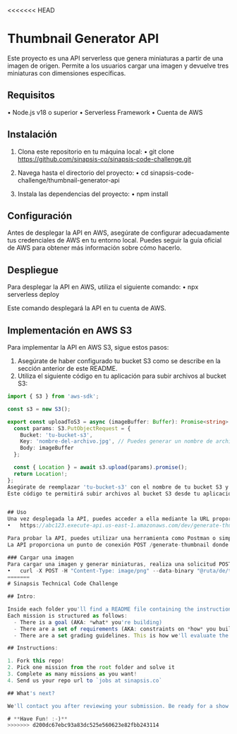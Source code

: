 <<<<<<< HEAD
# Thumbnail Generator API
Este proyecto es una API serverless que genera miniaturas a partir de una imagen de origen. Permite a los usuarios cargar una imagen y devuelve tres miniaturas con dimensiones específicas.

## Requisitos
•	Node.js v18 o superior
•	Serverless Framework
•	Cuenta de AWS

## Instalación
1. Clona este repositorio en tu máquina local:
•	git clone https://github.com/sinapsis-co/sinapsis-code-challenge.git

2. Navega hasta el directorio del proyecto:
•	cd sinapsis-code-challenge/thumbnail-generator-api

3. Instala las dependencias del proyecto:
•	npm install

## Configuración
Antes de desplegar la API en AWS, asegúrate de configurar adecuadamente tus credenciales de AWS en tu entorno local. Puedes seguir la guía oficial de AWS para obtener más información sobre cómo hacerlo.
## Despliegue
Para desplegar la API en AWS, utiliza el siguiente comando:
•	npx serverless deploy

Este comando desplegará la API en tu cuenta de AWS.

## Implementación en AWS S3

Para implementar la API en AWS S3, sigue estos pasos:

1. Asegúrate de haber configurado tu bucket S3 como se describe en la sección anterior de este README.
2. Utiliza el siguiente código en tu aplicación para subir archivos al bucket S3:

```typescript
import { S3 } from 'aws-sdk';

const s3 = new S3();

export const uploadToS3 = async (imageBuffer: Buffer): Promise<string> => {
  const params: S3.PutObjectRequest = {
    Bucket: 'tu-bucket-s3',
    Key: 'nombre-del-archivo.jpg', // Puedes generar un nombre de archivo único aquí
    Body: imageBuffer
  };

  const { Location } = await s3.upload(params).promise();
  return Location!;
};
Asegúrate de reemplazar 'tu-bucket-s3' con el nombre de tu bucket S3 y 'nombre-del-archivo.jpg' con el nombre que deseas darle al archivo que estás subiendo.
Este código te permitirá subir archivos al bucket S3 desde tu aplicación Lambda.


## Uso
Una vez desplegada la API, puedes acceder a ella mediante la URL proporcionada por Serverless Framework. Por ejemplo:
•	https://abc123.execute-api.us-east-1.amazonaws.com/dev/generate-thumbnail

Para probar la API, puedes utilizar una herramienta como Postman o simplemente enviar solicitudes HTTP directamente. 
La API proporciona un punto de conexión POST /generate-thumbnail donde puedes enviar una imagen en formato PNG o JPEG para generar miniaturas.

### Cargar una imagen
Para cargar una imagen y generar miniaturas, realiza una solicitud POST a la URL de la API con la imagen en formato PNG o JPEG. Aquí tienes un ejemplo utilizando cURL:
•	curl -X POST -H "Content-Type: image/png" --data-binary "@ruta/de/tu/imagen.png" https://abc123.execute-api.us-east-1.amazonaws.com/dev/generate-thumbnail
=======
# Sinapsis Technical Code Challenge

## Intro:

Inside each folder you'll find a README file containing the instructions for the missions.
Each mission is structured as follows:
  - There is a goal (AKA: *what* you're building)
  - There are a set of requirements (AKA: constraints on *how* you build it)
  - There are a set grading guidelines. This is how we'll evaluate the Code Challenge

## Instructions:

1. Fork this repo!
2. Pick one mission from the root folder and solve it
3. Complete as many missions as you want!
4. Send us your repo url to `jobs at sinapsis.co`

## What's next?

We'll contact you after reviewing your submission. Be ready for a show and tell describing your solution.

# **Have Fun! :-)**
>>>>>>> d200dc67ebc93a83dc525e560623e82fbb243114
